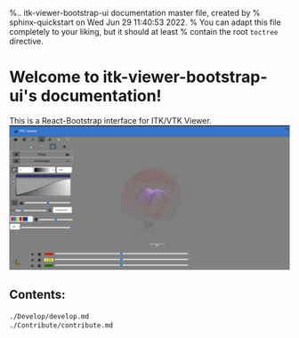 %.. itk-viewer-bootstrap-ui documentation master file, created by
%   sphinx-quickstart on Wed Jun 29 11:40:53 2022.
%   You can adapt this file completely to your liking, but it should at least
%   contain the root `toctree` directive.

# Welcome to itk-viewer-bootstrap-ui's documentation!

This is a React-Bootstrap interface for ITK/VTK Viewer. 
![image](./itk_viewer_bootstrap_landing_screen.png)

## Contents:
```{toctree}
./Develop/develop.md
./Contribute/contribute.md
```
